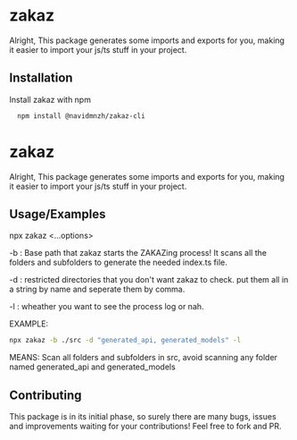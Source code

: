 # zakaz

Alright, This package generates some imports and exports for you, making it easier to import your js/ts stuff in your project.


## Installation

Install zakaz with npm

```bash
  npm install @navidmnzh/zakaz-cli
```

# zakaz

Alright, This package generates some imports and exports for you, making it easier to import your js/ts stuff in your project.


## Usage/Examples
npx zakaz <...options>

-b <required>: Base path that zakaz starts the ZAKAZing process! It scans all the folders and subfolders to generate the needed index.ts file.

-d <optional>: restricted directories that you don't want zakaz to check. put them all in a string by name and seperate them by comma.

-l <optional>: wheather you want to see the process log or nah.

EXAMPLE:
```bash
npx zakaz -b ./src -d "generated_api, generated_models" -l
```
MEANS:
Scan all folders and subfolders in src, avoid scanning any folder named generated_api and generated_models



## Contributing

This package is in its initial phase, so surely there are many bugs, issues and improvements waiting for your contributions! Feel free to fork and PR.
